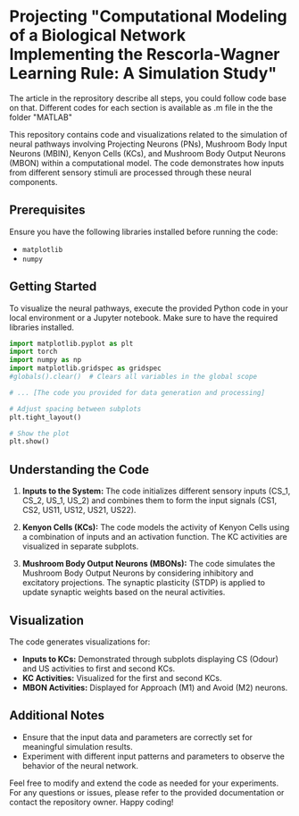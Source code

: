 # Projecting "Computational Modeling of a Biological Network Implementing the Rescorla-Wagner Learning Rule: A Simulation Study"
The article in the reprository describe all steps, you could follow code base on that. Different codes for each section is available as .m file in the the folder "MATLAB"

This repository contains code and visualizations related to the simulation of neural pathways involving Projecting Neurons (PNs), Mushroom Body Input Neurons (MBIN), Kenyon Cells (KCs), and Mushroom Body Output Neurons (MBON) within a computational model. The code demonstrates how inputs from different sensory stimuli are processed through these neural components.

## Prerequisites
Ensure you have the following libraries installed before running the code:
- `matplotlib`
- `numpy`

## Getting Started
To visualize the neural pathways, execute the provided Python code in your local environment or a Jupyter notebook. Make sure to have the required libraries installed.

```python
import matplotlib.pyplot as plt
import torch
import numpy as np
import matplotlib.gridspec as gridspec
#globals().clear()  # Clears all variables in the global scope

# ... [The code you provided for data generation and processing]

# Adjust spacing between subplots
plt.tight_layout()

# Show the plot
plt.show()
```

## Understanding the Code
1. **Inputs to the System:** The code initializes different sensory inputs (CS_1, CS_2, US_1, US_2) and combines them to form the input signals (CS1, CS2, US11, US12, US21, US22).

2. **Kenyon Cells (KCs):** The code models the activity of Kenyon Cells using a combination of inputs and an activation function. The KC activities are visualized in separate subplots.

3. **Mushroom Body Output Neurons (MBONs):** The code simulates the Mushroom Body Output Neurons by considering inhibitory and excitatory projections. The synaptic plasticity (STDP) is applied to update synaptic weights based on the neural activities.

## Visualization
The code generates visualizations for:
- **Inputs to KCs:** Demonstrated through subplots displaying CS (Odour) and US activities to first and second KCs.
- **KC Activities:** Visualized for the first and second KCs.
- **MBON Activities:** Displayed for Approach (M1) and Avoid (M2) neurons.

## Additional Notes
- Ensure that the input data and parameters are correctly set for meaningful simulation results.
- Experiment with different input patterns and parameters to observe the behavior of the neural network.

Feel free to modify and extend the code as needed for your experiments. For any questions or issues, please refer to the provided documentation or contact the repository owner. Happy coding!
